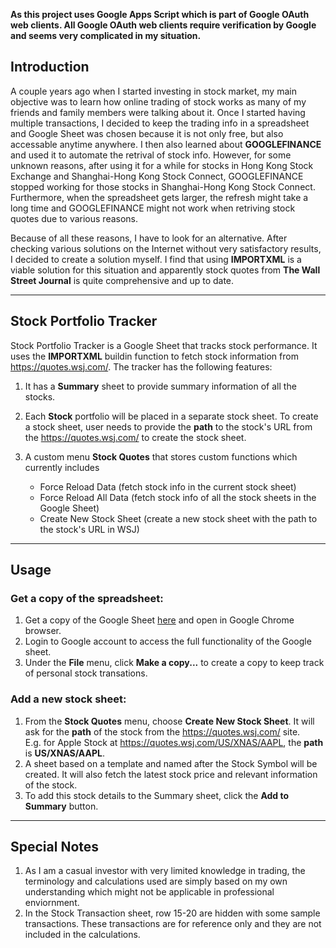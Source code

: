 **As this project uses Google Apps Script which is part of Google OAuth web clients.  All Google OAuth web clients require verification by Google and seems very complicated in my situation.**


## Introduction

A couple years ago when I started investing in stock market, my main objective was to learn how online trading of stock works as many of my friends and family members 
were talking about it. Once I started having multiple transactions, I decided to keep the trading info in a spreadsheet and Google Sheet was chosen because it is not only free, but also
accessable anytime anywhere. I then also learned about **GOOGLEFINANCE** and used it to automate the retrival of stock info.  However, for some unknown reasons, after using it for a while for 
stocks in Hong Kong Stock Exchange and Shanghai-Hong Kong Stock Connect, GOOGLEFINANCE stopped working for those stocks in Shanghai-Hong Kong Stock Connect.  Furthermore, when the spreadsheet gets larger, the refresh might take a long time and 
GOOGLEFINANCE might not work when retriving stock quotes due to various reasons. 

Because of all these reasons, I have to look for an alternative. After checking various solutions on the Internet without very satisfactory results, I decided to 
create a solution myself. I find that using **IMPORTXML** is a viable solution for this situation and apparently stock quotes from **The Wall Street Journal** is quite comprehensive 
and up to date.

---

## Stock Portfolio Tracker

Stock Portfolio Tracker is a Google Sheet that tracks stock performance.  It uses the **IMPORTXML** buildin function to fetch stock information from https://quotes.wsj.com/. The tracker 
has the following features:

1. It has a **Summary** sheet to provide summary information of all the stocks.
2. Each **Stock** portfolio will be placed in a separate stock sheet.  To create a stock sheet, user needs to provide the **path** to the stock's URL from the https://quotes.wsj.com/ 
   to create the stock sheet.
3. A custom menu **Stock Quotes** that stores custom functions which currently includes

   * Force Reload Data (fetch stock info in the current stock sheet)
   * Force Reload All Data (fetch stock info of all the stock sheets in the Google Sheet)
   * Create New Stock Sheet (create a new stock sheet with the path to the stock's URL in WSJ)

---

## Usage

### Get a copy of the spreadsheet:

1. Get a copy of the Google Sheet [here](https://docs.google.com/spreadsheets/d/17G_i9EVb06CQ74aik3Bh0vuXqvS6nm-mufse0-apAMI/edit?usp=sharing) and open in Google Chrome browser.
2. Login to Google account to access the full functionality of the Google sheet.
3. Under the **File** menu, click **Make a copy...** to create a copy to keep track of personal stock transations.

### Add a new stock sheet:

1. From the **Stock Quotes** menu, choose **Create New Stock Sheet**.  It will ask for the **path** of the stock from the https://quotes.wsj.com/ site.  
   E.g. for Apple Stock at https://quotes.wsj.com/US/XNAS/AAPL, the **path** is **US/XNAS/AAPL**.
2. A sheet based on a template and named after the Stock Symbol will be created.  It will also fetch the latest stock price and relevant information of the stock.
3. To add this stock details to the Summary sheet, click the **Add to Summary** button.

---

## Special Notes

1. As I am a casual investor with very limited knowledge in trading, the terminology and calculations used are simply based on my own understanding which might not be applicable in professional enviornment.
2. In the Stock Transaction sheet, row 15-20 are hidden with some sample transactions. These transactions are for reference only and they are not included in the calculations.

